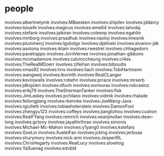 


# people

involves:albertnetymk
involves:MBaesken
involves:shipilev
involves:jddarcy
involves:tstuefe
involves:magicus
involves:eme64
involves:lahodaj
involves:stefank
involves:jaikiran
involves:coleenp
involves:egahlin
involves:minborg
involves:prsadhuk
involves:naotoj
involves:lmesnik
involves:plummercj
involves:lgxbslgx
involves:djelinski
involves:aivanov-jdk
involves:asotona
involves:iklam
involves:rwestrel
involves:chhagedorn
involves:pavelrappo
involves:JornVernee
involves:jonathan-gibbons
involves:mcimadamore
involves:calvinccheung
involves:cl4es
involves:TheRealMDoerr
involves:zifeihan
involves:biboudis
involves:xmas92
involves:hns
involves:liach
involves:TobiHartmann
involves:wangweij
involves:lkorinth
involves:RealCLanger
involves:kevinjwalls
involves:robehn
involves:prrace
involves:mrserb
involves:jdksjolen
involves:dfuch
involves:sormuras
involves:robcasloz
involves:erikj79
involves:TheShermanTanker
involves:fisk
involves:JimLaskey
involves:pchilano
involves:vidmik
involves:rhalade
involves:feilongjiang
involves:rkennke
involves:JoeWang-Java
involves:rgiulietti
involves:tobiasholenstein
involves:DamonFool
involves:zhengyu123
involves:coffeys
involves:jianglizhou
involves:cushon
involves:RealFYang
involves:reinrich
involves:seanjmullan
involves:dean-long
involves:gctony
involves:jayathirthrao
involves:simonis
involves:Michael-Mc-Mahon
involves:y1yang0
involves:kstefanj
involves:GoeLin
involves:XueleiFan
involves:jcking
involves:jerboaa
involves:shurymury
involves:nick-arm
involves:JesperIRL
involves:ChrisHegarty
involves:RealLucy
involves:slowhog
involves:YaSuenag
involves:edvbld